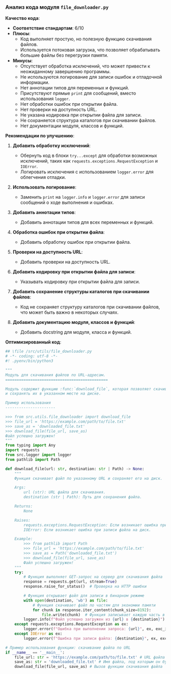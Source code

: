### **Анализ кода модуля `file_downloader.py`**

**Качество кода**:
- **Соответствие стандартам**: 6/10
- **Плюсы**:
  - Код выполняет простую, но полезную функцию скачивания файлов.
  - Используется потоковая загрузка, что позволяет обрабатывать большие файлы без перегрузки памяти.
- **Минусы**:
  - Отсутствует обработка исключений, что может привести к неожиданному завершению программы.
  - Не используются логирование для записи ошибок и отладочной информации.
  - Нет аннотации типов для переменных и функций.
  - Присутствуют прямые `print` для сообщений, вместо использования `logger`.
  - Нет обработки ошибок при открытии файла.
  - Нет проверки на доступность URL.
  - Не указана кодировка при открытии файла для записи.
  - Не сохраняется структура каталогов при скачивании файлов.
  - Нет документации модуля, классов и функций.

**Рекомендации по улучшению**:

1. **Добавить обработку исключений**:
   - Обернуть код в блоки `try...except` для обработки возможных исключений, таких как `requests.exceptions.RequestException` и `IOError`.
   - Логировать исключения с использованием `logger.error` для облегчения отладки.

2. **Использовать логирование**:
   - Заменить `print` на `logger.info` и `logger.error` для записи сообщений о ходе выполнения и ошибках.

3. **Добавить аннотации типов**:
   - Добавить аннотации типов для всех переменных и функций.

4. **Обработка ошибок при открытии файла**:
    - Добавить обработку ошибок при открытии файла.

5. **Проверки на доступность URL**:
    - Добавить проверки на доступность URL.

6. **Добавить кодировку при открытии файла для записи**:
   - Указывать кодировку при открытии файла для записи.

7.  **Добавить сохранение структуры каталогов при скачивании файлов**:
    - Код не сохраняет структуру каталогов при скачивании файлов, что может быть важно в некоторых случаях.

8. **Добавить документацию модуля, классов и функций**:
   - Добавить docstring для модуля, класса и функций.

**Оптимизированный код**:

```python
## \file /src/utils/file_downloader.py
# -*- coding: utf-8 -*-
#! .pyenv/bin/python3

"""
Модуль для скачивания файлов по URL-адресам.
=============================================

Модуль содержит функцию :func:`download_file`, которая позволяет скачивать файлы по указанным URL-адресам
и сохранять их в указанном месте на диске.

Пример использования
----------------------

>>> from src.utils.file_downloader import download_file
>>> file_url = 'https://example.com/path/to/file.txt'
>>> save_as = 'downloaded_file.txt'
>>> download_file(file_url, save_as)
Файл успешно загружен!
"""
from typing import Any
import requests
from src.logger import logger
from pathlib import Path

def download_file(url: str, destination: str | Path) -> None:
    """
    Функция скачивает файл по указанному URL и сохраняет его на диск.

    Args:
        url (str): URL файла для скачивания.
        destination (str | Path): Путь для сохранения файла.

    Returns:
        None

    Raises:
        requests.exceptions.RequestException: Если возникает ошибка при выполнении HTTP-запроса.
        IOError: Если возникает ошибка при записи файла на диск.

    Example:
        >>> from pathlib import Path
        >>> file_url = 'https://example.com/path/to/file.txt'
        >>> save_as = Path('downloaded_file.txt')
        >>> download_file(file_url, save_as)
        Файл успешно загружен!
    """
    try:
        # Функция выполняет GET-запрос на сервер для скачивания файла
        response = requests.get(url, stream=True)
        response.raise_for_status()  # Проверка на HTTP ошибки

        # Функция открывает файл для записи в бинарном режиме
        with open(destination, 'wb') as file:
            # Функция скачивает файл по частям для экономии памяти
            for chunk in response.iter_content(chunk_size=8192):
                file.write(chunk)  # Функция записывает каждую часть в файл
        logger.info(f"Файл успешно загружен из {url} в {destination}") # Логируем успешную загрузку
    except requests.exceptions.RequestException as ex:
        logger.error(f"Ошибка при выполнении запроса: {url}", ex, exc_info=True) # Логируем ошибку запроса
    except IOError as ex:
        logger.error(f"Ошибка при записи файла: {destination}", ex, exc_info=True) # Логируем ошибку записи файла

# Пример использования функции: скачивание файла по URL
if __name__ == '__main__':
    file_url: str = 'https://example.com/path/to/file.txt' # URL файла для скачивания
    save_as: str = 'downloaded_file.txt' # Имя файла, под которым он будет сохранен на диске
    download_file(file_url, save_as) # Вызов функции скачивания файла